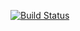 [![Build Status](https://app.travis-ci.com/xolile2000/avo_shopper.svg?branch=main)](https://app.travis-ci.com/xolile2000/avo_shopper)